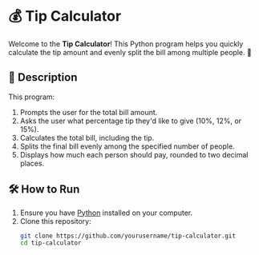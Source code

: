 # 💰 Tip Calculator

Welcome to the **Tip Calculator**! This Python program helps you quickly calculate the tip amount and evenly split the bill among multiple people. 🧾

## 📜 Description

This program:
1. Prompts the user for the total bill amount.
2. Asks the user what percentage tip they'd like to give (10%, 12%, or 15%).
3. Calculates the total bill, including the tip.
4. Splits the final bill evenly among the specified number of people.
5. Displays how much each person should pay, rounded to two decimal places.

## 🛠️ How to Run

1. Ensure you have [Python](https://www.python.org/downloads/) installed on your computer.
2. Clone this repository:
   ```bash
   git clone https://github.com/yourusername/tip-calculator.git
   cd tip-calculator
